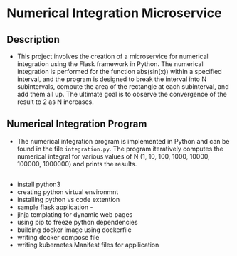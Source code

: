 # Numerical Integration Microservice

## Description

- This project involves the creation of a microservice for numerical integration using the Flask framework in Python. The numerical integration is performed for the function abs(sin(x)) within a specified interval, and the program is designed to break the interval into N subintervals, compute the area of the rectangle at each subinterval, and add them all up. The ultimate goal is to observe the convergence of the result to 2 as N increases.

## Numerical Integration Program

- The numerical integration program is implemented in Python and can be found in the file `integration.py`. The program iteratively computes the numerical integral for various values of N (1, 10, 100, 1000, 10000, 100000, 1000000) and prints the results.

## 
- install python3
-  creating python virtual environmnt 
- installing python vs code extention
-  sample flask application - 
- jinja templating for dynamic web pages
- using pip to freeze python dependencies
- building docker image using dockerfile
- writing docker compose file
- writing kubernetes Manifest files for appllication 
